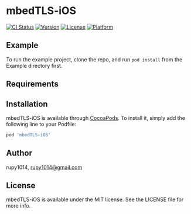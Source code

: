 # mbedTLS-iOS

[![CI Status](https://img.shields.io/travis/rupy1014/mbedTLS-iOS.svg?style=flat)](https://travis-ci.org/rupy1014/mbedTLS-iOS)
[![Version](https://img.shields.io/cocoapods/v/mbedTLS-iOS.svg?style=flat)](https://cocoapods.org/pods/mbedTLS-iOS)
[![License](https://img.shields.io/cocoapods/l/mbedTLS-iOS.svg?style=flat)](https://cocoapods.org/pods/mbedTLS-iOS)
[![Platform](https://img.shields.io/cocoapods/p/mbedTLS-iOS.svg?style=flat)](https://cocoapods.org/pods/mbedTLS-iOS)

## Example

To run the example project, clone the repo, and run `pod install` from the Example directory first.

## Requirements

## Installation

mbedTLS-iOS is available through [CocoaPods](https://cocoapods.org). To install
it, simply add the following line to your Podfile:

```ruby
pod 'mbedTLS-iOS'
```

## Author

rupy1014, rupy1014@gmail.com

## License

mbedTLS-iOS is available under the MIT license. See the LICENSE file for more info.
